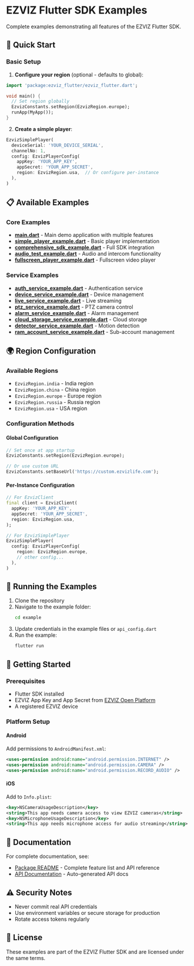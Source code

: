 # EZVIZ Flutter SDK Examples

Complete examples demonstrating all features of the EZVIZ Flutter SDK.

## 🚀 Quick Start

### Basic Setup

1. **Configure your region** (optional - defaults to global):
```dart
import 'package:ezviz_flutter/ezviz_flutter.dart';

void main() {
  // Set region globally
  EzvizConstants.setRegion(EzvizRegion.europe);
  runApp(MyApp());
}
```

2. **Create a simple player**:
```dart
EzvizSimplePlayer(
  deviceSerial: 'YOUR_DEVICE_SERIAL',
  channelNo: 1,
  config: EzvizPlayerConfig(
    appKey: 'YOUR_APP_KEY',
    appSecret: 'YOUR_APP_SECRET',
    region: EzvizRegion.usa,  // Or configure per-instance
  ),
)
```

## 📋 Available Examples

### Core Examples
- **[main.dart](lib/main.dart)** - Main demo application with multiple features
- **[simple_player_example.dart](lib/simple_player_example.dart)** - Basic player implementation
- **[comprehensive_sdk_example.dart](lib/comprehensive_sdk_example.dart)** - Full SDK integration
- **[audio_test_example.dart](lib/audio_test_example.dart)** - Audio and intercom functionality
- **[fullscreen_player_example.dart](lib/fullscreen_player_example.dart)** - Fullscreen video player

### Service Examples
- **[auth_service_example.dart](auth_service_example.dart)** - Authentication service
- **[device_service_example.dart](device_service_example.dart)** - Device management
- **[live_service_example.dart](live_service_example.dart)** - Live streaming
- **[ptz_service_example.dart](ptz_service_example.dart)** - PTZ camera control
- **[alarm_service_example.dart](alarm_service_example.dart)** - Alarm management
- **[cloud_storage_service_example.dart](cloud_storage_service_example.dart)** - Cloud storage
- **[detector_service_example.dart](detector_service_example.dart)** - Motion detection
- **[ram_account_service_example.dart](ram_account_service_example.dart)** - Sub-account management

## 🌍 Region Configuration

### Available Regions
- `EzvizRegion.india` - India region
- `EzvizRegion.china` - China region  
- `EzvizRegion.europe` - Europe region
- `EzvizRegion.russia` - Russia region
- `EzvizRegion.usa` - USA region

### Configuration Methods

#### Global Configuration
```dart
// Set once at app startup
EzvizConstants.setRegion(EzvizRegion.europe);

// Or use custom URL
EzvizConstants.setBaseUrl('https://custom.ezvizlife.com');
```

#### Per-Instance Configuration
```dart
// For EzvizClient
final client = EzvizClient(
  appKey: 'YOUR_APP_KEY',
  appSecret: 'YOUR_APP_SECRET',
  region: EzvizRegion.usa,
);

// For EzvizSimplePlayer
EzvizSimplePlayer(
  config: EzvizPlayerConfig(
    region: EzvizRegion.europe,
    // other config...
  ),
)
```

## 🏃 Running the Examples

1. Clone the repository
2. Navigate to the example folder:
   ```bash
   cd example
   ```
3. Update credentials in the example files or `api_config.dart`
4. Run the example:
   ```bash
   flutter run
   ```

## 🔑 Getting Started

### Prerequisites
- Flutter SDK installed
- EZVIZ App Key and App Secret from [EZVIZ Open Platform](https://open.ezvizlife.com)
- A registered EZVIZ device

### Platform Setup

#### Android
Add permissions to `AndroidManifest.xml`:
```xml
<uses-permission android:name="android.permission.INTERNET" />
<uses-permission android:name="android.permission.CAMERA" />
<uses-permission android:name="android.permission.RECORD_AUDIO" />
```

#### iOS
Add to `Info.plist`:
```xml
<key>NSCameraUsageDescription</key>
<string>This app needs camera access to view EZVIZ cameras</string>
<key>NSMicrophoneUsageDescription</key>
<string>This app needs microphone access for audio streaming</string>
```

## 📖 Documentation

For complete documentation, see:
- [Package README](../README.md) - Complete feature list and API reference
- [API Documentation](https://pub.dev/documentation/ezviz_flutter/latest/) - Auto-generated API docs

## ⚠️ Security Notes

- Never commit real API credentials
- Use environment variables or secure storage for production
- Rotate access tokens regularly

## 📄 License

These examples are part of the EZVIZ Flutter SDK and are licensed under the same terms.